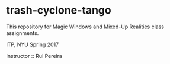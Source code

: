 # trash-cyclone-tango

This repository for Magic Windows and Mixed-Up Realities class assignments.

ITP, NYU
Spring 2017

Instructor :: Rui Pereira
